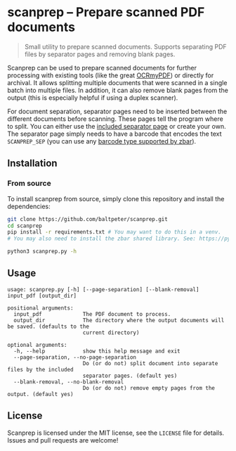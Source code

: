 # scanprep – Prepare scanned PDF documents

> Small utility to prepare scanned documents. Supports separating PDF files by separator pages and removing blank pages.

<!-- TODO: GIF showing how to use scanprep -->

Scanprep can be used to prepare scanned documents for further processing with existing tools (like the great [OCRmyPDF](https://github.com/jbarlow83/OCRmyPDF)) or directly for archival. It allows splitting multiple documents that were scanned in a single batch into multiple files. In addition, it can also remove blank pages from the output (this is especially helpful if using a duplex scanner).

For document separation, separator pages need to be inserted between the different documents before scanning. These pages tell the program where to split. You can either use the [included separator page](/separator-page.pdf) or create your own. The separator page simply needs to have a barcode that encodes the text `SCANPREP_SEP` (you can use any [barcode type supported by zbar](http://zbar.sourceforge.net/about.html)).

## Installation

### From source

To install scanprep from source, simply clone this repository and install the dependencies:

```sh
git clone https://github.com/baltpeter/scanprep.git
cd scanprep
pip install -r requirements.txt # You may want to do this in a venv.
# You may also need to install the zbar shared library. See: https://pypi.org/project/pyzbar/

python3 scanprep.py -h
```

## Usage

```
usage: scanprep.py [-h] [--page-separation] [--blank-removal] input_pdf [output_dir]

positional arguments:
  input_pdf             The PDF document to process.
  output_dir            The directory where the output documents will be saved. (defaults to the
                        current directory)

optional arguments:
  -h, --help            show this help message and exit
  --page-separation, --no-page-separation
                        Do (or do not) split document into separate files by the included
                        separator pages. (default yes)
  --blank-removal, --no-blank-removal
                        Do (or do not) remove empty pages from the output. (default yes)
```

## License

Scanprep is licensed under the MIT license, see the `LICENSE` file for details. Issues and pull requests are welcome!